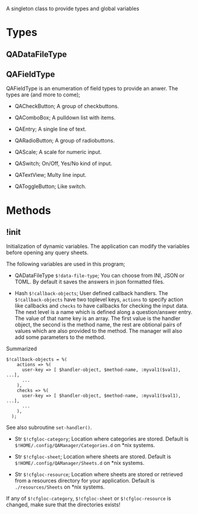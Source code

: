 A singleton class to provide types and global variables

Types
=====

QADataFileType
--------------

QAFieldType
-----------

QAFieldType is an enumeration of field types to provide an anwer. The types are (and more to come);

  * QACheckButton; A group of checkbuttons.

  * QAComboBox; A pulldown list with items.

  * QAEntry; A single line of text.

  * QARadioButton; A group of radiobuttons.

  * QAScale; A scale for numeric input.

  * QASwitch; On/Off, Yes/No kind of input.

  * QATextView; Multy line input.

  * QAToggleButton; Like switch.

Methods
=======

!init
-----

Initialization of dynamic variables. The application can modify the variables before opening any query sheets.

The following variables are used in this program;

  * QADataFileType `$!data-file-type`; You can choose from INI, JSON or TOML. By default it saves the answers in json formatted files.

  * Hash `$!callback-objects`; User defined callback handlers. The `$!callback-objects` have two toplevel keys, `actions` to specify action like callbacks and `checks` to have callbacks for checking the input data. The next level is a name which is defined along a question/answer entry. The value of that name key is an array. The first value is the handler object, the second is the method name, the rest are obtional pairs of values which are also provided to the method. The manager will also add some parameters to the method.

Summarized

    $!callback-objects = %(
        actions => %(
          user-key => [ $handler-object, $method-name, :myval1($val1), ...],
          ...
        ),
        checks => %(
          user-key => [ $handler-object, $method-name, :myval1($val1), ...],
          ...
        ),
      );

See also subroutine `set-handler()`.

  * Str `$!cfgloc-category`; Location where categories are stored. Default is `$!HOME/.config/QAManager/Categories.d` on *nix systems.

  * Str `$!cfgloc-sheet`; Location where sheets are stored. Default is `$!HOME/.config/QAManager/Sheets.d` on *nix systems.

  * Str `$!cfgloc-resource`; Location where sheets are stored or retrieved from a resources directory for your application. Default is `./resources/Sheets` on *nix systems.

If any of `$!cfgloc-category`, `$!cfgloc-sheet` or `$!cfgloc-resource` is changed, make sure that the directories exists!

